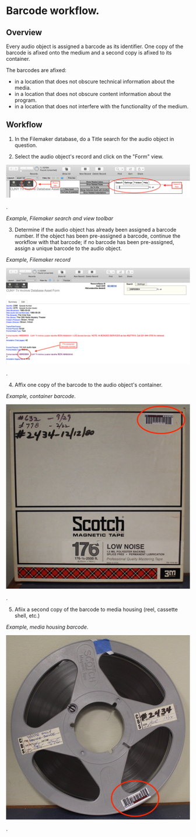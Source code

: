 # Barcode workflow. 

## Overview 

Every audio object is assigned a barcode as its identifier.  One copy of the barcode is afixed onto the medium and a second copy is afixed to its container.

The barcodes are afixed:  

* in a location that does not obscure technical information about the media. 
* in a location that does not obscure content information about the program.
* in a location that does not interfere with the functionality of the medium. 

## Workflow
1) In the Filemaker database, do a Title search for the audio object in question. 
  
2)  Select the audio object's record and click on the "Form" view.  

<p align="center"><img src="search.jpg" /></p>.
  
*Example, Filemaker search and view toolbar*

3) Determine if the audio object has already been assigned a barcode number.   If the object has been pre-assigned a barcode, continue the workflow with that barcode; if no barcode has been pre-assigned, assign a unique barcode to the audio object.
  
*Example, Filemaker record*

<p align="center"><img src="assigned barcode.jpg" /></p>.

4) Affix one copy of the barcode to the audio object's container.
  
*Example, container barcode*. 
<p align="center"><img src="barcode_container.jpg" /></p>.  

5) Afiix a second copy of the barcode to media housing (reel, cassette shell, etc.)  
  
*Example, media housing barcode*. 
<p align="center"><img src="barcode_media.jpg" /></p>.
